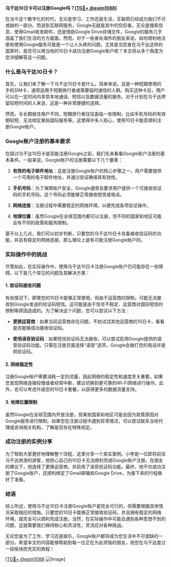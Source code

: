 **乌干达10日卡可以注册Google吗？[[TG💪+ @esim1088](https://t.me/s/esim1088)]**

在当今这个数字化的时代，无论是学习、工作还是生活，互联网已经成为我们不可或缺的一部分。而说到互联网服务，Google无疑是其中的佼佼者。无论是搜索信息、使用Gmail收发邮件，还是借助Google Drive存储文件，Google的服务几乎涵盖了我们生活的方方面面。然而，对于一些身处海外的朋友来说，如何顺利地注册和使用Google服务可能是一个让人头疼的问题。尤其是当您身在乌干达这样的国家时，是否可以用当地的10日卡成功注册Google账户呢？本文将从多个角度为您详细解答这一问题。

### 什么是乌干达10日卡？

首先，让我们来了解一下乌干达10日卡是什么。简单来说，这是一种短期使用的手机SIM卡，通常适用于短期旅行者或需要临时通信的人群。购买这种卡后，用户可以在一定时间内享受本地通话、短信以及数据流量的服务。对于计划在乌干达停留较短时间的人来说，这是一种非常便捷的选择。

然而，与长期居住用户不同，短期旅行者往往面临一些限制，比如手机号码的有效期较短、无法绑定某些国际服务等。这使得许多人担心，使用10日卡能否顺利注册Google账户。

### Google账户注册的基本要求

在探讨乌干达10日卡是否能注册Google之前，我们先来看看Google账户注册的基本条件。一般来说，Google账户的注册需要以下几个要素：

1. **有效的电子邮件地址**：这是注册Google账户的核心步骤之一。用户需要提供一个可用的电子邮件地址，并通过验证确保其有效性。
   
2. **手机号码**：为了保障账户安全，Google通常会要求用户提供一个可接收验证码的手机号码。这个号码必须能够正常接收短信或电话。

3. **网络连接**：注册过程中需要稳定的网络环境，以便完成各项验证操作。

4. **地理位置**：虽然Google在全球范围内都可以注册，但不同的国家和地区可能会有不同的政策和服务限制。

基于以上几点，我们可以初步判断，只要您的乌干达10日卡具备接收验证码的功能，并且有稳定的网络连接，那么理论上是有可能注册Google账户的。

### 实际操作中的挑战

尽管如此，在实际操作中，使用乌干达10日卡注册Google账户仍可能存在一些障碍。以下是几个常见的问题及其解决方案：

#### 1. 验证码接收问题

有些情况下，即使您的10日卡能够正常使用，但由于运营商的限制，可能无法接收到Google发送的验证码短信。这可能是由于信号不稳定、运营商对国际短信的限制等原因造成的。为了解决这个问题，您可以尝试以下方法：

- **更换运营商**：如果当前运营商存在问题，不妨试试其他运营商的10日卡，看看是否能够成功接收验证码。
  
- **使用语音验证码**：如果短信验证码无法接收，可以尝试启用Google提供的语音验证码功能。只需在注册页面选择“语音”选项，Google会拨打您的电话并提供验证码。

#### 2. 网络稳定性

注册Google账户需要消耗一定的流量，因此网络的稳定性和速度至关重要。如果您发现网络连接较慢或者经常中断，建议切换到更可靠的Wi-Fi网络进行操作。此外，也可以考虑升级您的10日卡套餐，以获得更多的数据流量支持。

#### 3. 地理位置限制

虽然Google在全球范围内开放注册，但某些国家和地区可能会因为政策原因对Google服务进行限制。如果您在注册过程中遇到异常情况，可以尝试联系当地代理或咨询相关机构，了解是否存在特殊规定。

### 成功注册的实例分享

为了帮助大家更好地理解整个流程，这里分享一个真实案例。小李是一位即将前往乌干达旅游的游客，他担心自己的10日卡无法顺利完成Google账户注册。在朋友的建议下，他选择了更换运营商，并启用了语音验证码功能。最终，他不仅成功注册了Google账户，还顺利绑定了Gmail邮箱和Google Drive，为接下来的行程做好了准备。

### 结语

综上所述，使用乌干达10日卡注册Google账户是完全可行的，但需要根据具体情况采取相应的措施。只要您的10日卡能够正常接收验证码，并且拥有稳定的网络环境，就完全可以顺利完成注册。当然，在实际操作中可能会遇到各种意想不到的问题，这就需要我们保持耐心和灵活性，灵活应对各种挑战。

无论您是为了工作、学习还是娱乐，Google账户都将成为您生活中不可或缺的一部分。希望本文的内容能够帮助到每一位正在为此烦恼的朋友，祝您在乌干达度过一段愉快而充实的旅程！

[[TG💪+ @esim1088](https://t.me/s/esim1088) ![Image](https://i.postimg.cc/4NQfJmqS/Snipaste-2025-05-13-00-14-12.png)]
